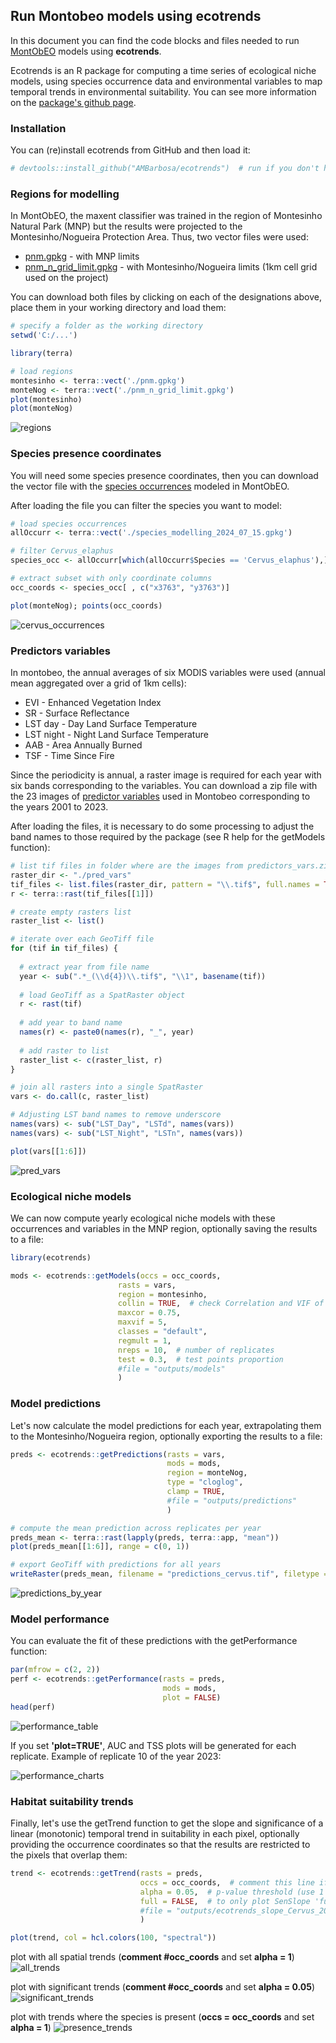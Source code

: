 ## Run Montobeo models using ecotrends

In this document you can find the code blocks and files needed to run <a href="https://montobeo.wordpress.com/">MontObEO</a> models using **ecotrends**.

Ecotrends is an R package for computing a time series of ecological niche models, using species occurrence data and environmental variables to map temporal trends in environmental suitability. You can see more information on the <a href="https://github.com/AMBarbosa/ecotrends">package's github page</a>.


### Installation

You can (re)install ecotrends from GitHub and then load it:

```r
# devtools::install_github("AMBarbosa/ecotrends")  # run if you don't have the latest version!
```

### Regions for modelling

In MontObEO, the maxent classifier was trained in the region of Montesinho Natural Park (MNP) but the results were projected to the Montesinho/Nogueira Protection Area. Thus, two vector files were used:
- <a href="https://drive.google.com/uc?export=download&id=1uuUxtpfjJlTDW4gPKLpz101U6L1yh8cz">pnm.gpkg</a> - with MNP limits
- <a href="https://drive.google.com/uc?export=download&id=1HhLo7iJdTVH259e66YIArJokbyGWQgzP">pnm_n_grid_limit.gpkg</a> - with Montesinho/Nogueira limits (1km cell grid used on the project)

You can download both files by clicking on each of the designations above, place them in your working directory and load them:

```r
# specify a folder as the working directory
setwd('C:/...')

library(terra)

# load regions
montesinho <- terra::vect('./pnm.gpkg')
monteNog <- terra::vect('./pnm_n_grid_limit.gpkg')
plot(montesinho)
plot(monteNog)
```
![regions](https://github.com/user-attachments/assets/8a30aa32-81d6-4711-a6e9-2042a61e3744)


### Species presence coordinates

You will need some species presence coordinates, then you can download the vector file with the <a href="https://drive.google.com/uc?export=download&id=1ohSr_InDlzXThOP3GuJrV5B14aYqv73I">species occurrences</a> modeled in MontObEO.

After loading the file you can filter the species you want to model:

```r
# load species occurrences
allOccurr <- terra::vect('./species_modelling_2024_07_15.gpkg')

# filter Cervus_elaphus
species_occ <- allOccurr[which(allOccurr$Species == 'Cervus_elaphus'),]

# extract subset with only coordinate columns
occ_coords <- species_occ[ , c("x3763", "y3763")]

plot(monteNog); points(occ_coords)
```
![cervus_occurrences](https://github.com/user-attachments/assets/990bd681-b791-4f0b-816e-4023a6f4c195)


### Predictors variables

In montobeo, the annual averages of six MODIS variables were used (annual mean aggregated over a grid of 1km cells):
- EVI	- Enhanced Vegetation Index
- SR - Surface Reflectance
- LST day -	Day Land Surface Temperature
- LST night -	Night Land Surface Temperature
- AAB	- Area Annually Burned
- TSF	- Time Since Fire

Since the periodicity is annual, a raster image is required for each year with six bands corresponding to the variables. You can download a zip file with the 23 images of <a href="https://drive.google.com/uc?export=download&id=1PcnfVH89t09LbvTYY2exqGor9JQbZSu4">predictor variables</a> used in Montobeo corresponding to the years 2001 to 2023.

After loading the files, it is necessary to do some processing to adjust the band names to those required by the package (see R help for the getModels function):

```r
# list tif files in folder where are the images from predictors_vars.zip
raster_dir <- "./pred_vars"
tif_files <- list.files(raster_dir, pattern = "\\.tif$", full.names = TRUE)
r <- terra::rast(tif_files[[1]])

# create empty rasters list
raster_list <- list()

# iterate over each GeoTiff file
for (tif in tif_files) {
  
  # extract year from file name
  year <- sub(".*_(\\d{4})\\.tif$", "\\1", basename(tif))
  
  # load GeoTiff as a SpatRaster object
  r <- rast(tif)
  
  # add year to band name
  names(r) <- paste0(names(r), "_", year)
  
  # add raster to list
  raster_list <- c(raster_list, r)
}

# join all rasters into a single SpatRaster
vars <- do.call(c, raster_list)

# Adjusting LST band names to remove underscore
names(vars) <- sub("LST_Day", "LSTd", names(vars))
names(vars) <- sub("LST_Night", "LSTn", names(vars))

plot(vars[[1:6]])
```
![pred_vars](https://github.com/user-attachments/assets/3fb6ba67-1ecb-4b87-8d6e-8e093cb9d9af)


### Ecological niche models

We can now compute yearly ecological niche models with these occurrences and variables in the MNP region, optionally saving the results to a file:

```r
library(ecotrends)

mods <- ecotrends::getModels(occs = occ_coords, 
                        rasts = vars,
                        region = montesinho,
                        collin = TRUE,  # check Correlation and VIF of predictors
                        maxcor = 0.75,
                        maxvif = 5,
                        classes = "default", 
                        regmult = 1,
                        nreps = 10,  # number of replicates
                        test = 0.3,  # test points proportion
                        #file = "outputs/models"
                        )
```


### Model predictions

Let's now calculate the model predictions for each year, extrapolating them to the Montesinho/Nogueira region, optionally exporting the results to a file:

```r
preds <- ecotrends::getPredictions(rasts = vars, 
                                   mods = mods, 
                                   region = monteNog,
                                   type = "cloglog",
                                   clamp = TRUE,
                                   #file = "outputs/predictions"
                                   )

# compute the mean prediction across replicates per year
preds_mean <- terra::rast(lapply(preds, terra::app, "mean"))
plot(preds_mean[[1:6]], range = c(0, 1))

# export GeoTiff with predictions for all years
writeRaster(preds_mean, filename = "predictions_cervus.tif", filetype = "GTiff", overwrite = TRUE)
```
![predictions_by_year](https://github.com/user-attachments/assets/d9e98090-f97a-481e-87b8-c9b583c50204)


### Model performance

You can evaluate the fit of these predictions with the getPerformance function:

```r
par(mfrow = c(2, 2))
perf <- ecotrends::getPerformance(rasts = preds,
                                  mods = mods,
                                  plot = FALSE)
head(perf)
```
![performance_table](https://github.com/user-attachments/assets/cabb90b7-6b8f-4263-a84d-047ac728dd4e)


If you set **'plot=TRUE'**, AUC and TSS plots will be generated for each replicate. Example of replicate 10 of the year 2023:

![performance_charts](https://github.com/user-attachments/assets/ecd146cd-e3cf-4cb5-abbd-995a7f43212d)


### Habitat suitability trends

Finally, let's use the getTrend function to get the slope and significance of a linear (monotonic) temporal trend in suitability in each pixel, optionally providing the occurrence coordinates so that the results are restricted to the pixels that overlap them:

```r
trend <- ecotrends::getTrend(rasts = preds,
                             occs = occ_coords,  # comment this line if you don´t want to filter results to presences
                             alpha = 0.05,  # p-value threshold (use 1 to not filter by p-value)
                             full = FALSE,  # to only plot SenSlope 'full = FALSE'
                             #file = "outputs/ecotrends_slope_Cervus_2001_2023"
                             )

plot(trend, col = hcl.colors(100, "spectral"))
```
plot with all spatial trends (**comment #occ_coords** and set **alpha = 1**)
![all_trends](https://github.com/user-attachments/assets/27d64430-b202-44cf-8d4f-40574866fcb0)

plot with significant trends (**comment #occ_coords** and set **alpha = 0.05**)
![significant_trends](https://github.com/user-attachments/assets/e7018f41-2e01-40e7-a48d-5e5d78c63916)

plot with trends where the species is present  (**occs = occ_coords** and set **alpha = 1**)
![presence_trends](https://github.com/user-attachments/assets/21f3d615-9c73-4d72-b8ac-1c38134a105b)


